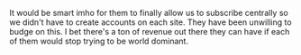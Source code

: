 It would be smart imho for them to finally allow us to subscribe centrally so we didn't have to create accounts on each site. They have been unwilling to budge on this. I bet there's a ton of revenue out there they can have if each of them would stop trying to be world dominant.
